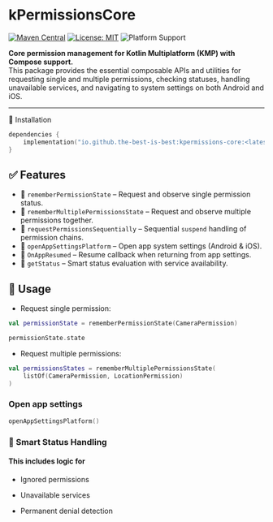# kPermissionsCore

[![Maven Central](https://img.shields.io/maven-central/v/io.github.the-best-is-best/kpermissions-core)](https://central.sonatype.com/artifact/io.github.the-best-is-best/kpermissions-core)
[![License: MIT](https://img.shields.io/badge/license-MIT-blue.svg)](LICENSE)
![Platform Support](https://img.shields.io/badge/platform-Android%20%7C%20iOS-green)

**Core permission management for Kotlin Multiplatform (KMP) with Compose support.**  
This package provides the essential composable APIs and utilities for requesting single and multiple
permissions, checking statuses, handling unavailable services, and navigating to system settings on
both Android and iOS.

---

🚀 Installation

```kotlin
dependencies {
    implementation("io.github.the-best-is-best:kpermissions-core:<latest-version>")
}

```

## ✅ Features

- 🔁 `rememberPermissionState` – Request and observe single permission status.
- 🔁 `rememberMultiplePermissionsState` – Request and observe multiple permissions together.
- 🎯 `requestPermissionsSequentially` – Sequential `suspend` handling of permission chains.
- 📲 `openAppSettingsPlatform` – Open app system settings (Android & iOS).
- 🔁 `OnAppResumed` – Resume callback when returning from app settings.
- 🧠 `getStatus` – Smart status evaluation with service availability.

## 🧩 Usage

- Request single permission:

```kotlin
val permissionState = rememberPermissionState(CameraPermission)

permissionState.state


```

- Request multiple permissions:

```kotlin
val permissionsStates = rememberMultiplePermissionsState(
    listOf(CameraPermission, LocationPermission)
)
```

### Open app settings

```kotlin
openAppSettingsPlatform()
```

### 🧠 Smart Status Handling

#### This includes logic for

- Ignored permissions

- Unavailable services

- Permanent denial detection
